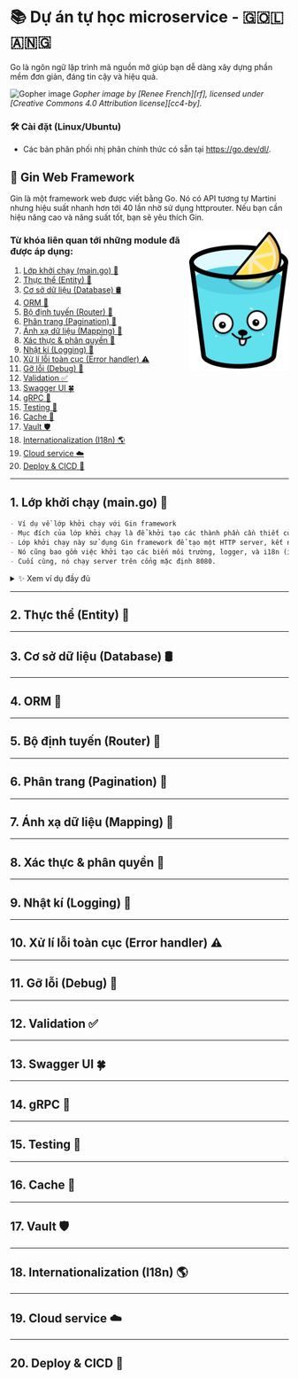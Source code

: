 # 📚 Dự án tự học microservice - 🇬​​🇴​🇱​🇦​🇳​🇬

Go là ngôn ngữ lập trình mã nguồn mở giúp bạn dễ dàng xây dựng phần mềm đơn giản, đáng tin cậy và hiệu quả.

![Gopher image](https://golang.org/doc/gopher/fiveyears.jpg)
_Gopher image by [Renee French][rf], licensed under [Creative Commons 4.0 Attribution license][cc4-by]._

### 🛠️ Cài đặt (Linux/Ubuntu)

- Các bản phân phối nhị phân chính thức có sẵn tại https://go.dev/dl/.

## 🥃 Gin Web Framework

Gin là một framework web được viết bằng Go. Nó có API tương tự Martini nhưng hiệu suất nhanh hơn tới 40 lần nhờ sử dụng httprouter. Nếu bạn cần hiệu năng cao và năng suất tốt, bạn sẽ yêu thích Gin.

<img align="right" width="36%" src="https://raw.githubusercontent.com/gin-gonic/logo/master/color.png">

### Từ khóa liên quan tới những module đã được áp dụng:

1. [Lớp khởi chạy (main.go) 📌](#1-lớp-khởi-chạy-maingo-)
2. [Thực thể (Entity) 👤](#2-thực-thể-entity-)
3. [Cơ sở dữ liệu (Database) 🛢️](#3-cơ-sở-dữ-liệu-database-)
4. [ORM 🔄](#4-orm-)
5. [Bộ định tuyến (Router) 📡](#5-bộ-định-tuyến-router-)
6. [Phân trang (Pagination) 🔢](#6-phân-trang-pagination-)
7. [Ánh xạ dữ liệu (Mapping) 🔁](#7-ánh-xạ-dữ-liệu-mapping-)
8. [Xác thực & phân quyền 🔐](#8-xác-thực-&-phân-quyền-)
9. [Nhật kí (Logging) 📝](#9-nhật-kí-logging-)
10. [Xử lí lỗi toàn cục (Error handler) ⚠️](#10-xử-lí-lỗi-toàn-cục-error-handler-)
11. [Gỡ lỗi (Debug) 🐞](#11-gỡ-lỗi-debug-)
12. [Validation ✅](#12-validation-)
13. [Swagger UI 🍀](#13-swagger-ui-)
14. [gRPC 🔀](#14-grpc-)
15. [Testing 🧪](#15-testing-)
16. [Cache 💾](#16-cache-)
17. [Vault 🛡️](#17-vault-)
18. [Internationalization (I18n) 🌎](#18-internationalization-i18n-)
19. [Cloud service ☁️](#19-cloud-service-)
20. [Deploy & CICD 🚀](#20-deploy--cicd-)

---

## 1. Lớp khởi chạy (main.go) 📌

<!-- Mô tả hoặc ví dụ về lớp khởi chạy -->

```md
- Ví dụ về lớp khởi chạy với Gin framework
- Mục đích của lớp khởi chạy là để khởi tạo các thành phần cần thiết của ứng dụng như môi trường, logger, kết nối cơ sở dữ liệu, và cấu hình các route. Đây là điểm bắt đầu của ứng dụng, nơi mà tất cả các thành phần khác được kết nối với nhau.
- Lớp khởi chạy này sử dụng Gin framework để tạo một HTTP server, kết nối tới cơ sở dữ liệu, và thiết lập các route cho ứng dụng.
- Nó cũng bao gồm việc khởi tạo các biến môi trường, logger, và i18n (internationalization) để hỗ trợ đa ngôn ngữ.
- Cuối cùng, nó chạy server trên cổng mặc định 8080.
```

<details>
<summary>✨ Xem ví dụ đầy đủ</summary>

```go
package main

import (
	"go-demo-gin/docs"
	"go-demo-gin/initializers"
	"go-demo-gin/routes"

	"github.com/gin-gonic/gin"
	"github.com/sirupsen/logrus"
)

// @securityDefinitions.apikey BearerAuth
// @in header
// @name Authorization
// @externalDocs.description  OpenAPI
// @externalDocs.url          https://swagger.io/resources/open-api/
func main() {
	// 1. Env
	initializers.LoadEnvVariables()
	if err := initializers.RequireEnv("DB_URL", "SECRET"); err != nil {
		logrus.WithField("source", "system").WithError(err).Fatal("Missing required environment")
	}

	// 2. Logger
	initializers.InitLogger()

	if err := initializers.LoadI18n(); err != nil {
		logrus.WithField("source", "system").WithError(err).Fatal("Failed to load i18n")
	}

	// 3. Database
	db, err := initializers.ConnectToDB()
	if err != nil {
		logrus.WithField("source", "system").WithError(err).Fatal("Fail to connect to database")
	}

	router := gin.Default()

	// Swagger info
	docs.SwaggerInfo.Title = "Swagger Example API"
	docs.SwaggerInfo.Description = "This is a sample server Petstore server."
	docs.SwaggerInfo.Version = "1.0"
	docs.SwaggerInfo.Schemes = []string{"http", "https"}

	// Routes (DI)
	routes.SetupRoutes(router, db)

	// (Optional) graceful shutdown: đóng sqlDB khi app dừng
	sqlDB, _ := db.DB()
	defer sqlDB.Close()

	router.Run()
}
```

</details>

---

## 2. Thực thể (Entity) 👤

<!-- Mô tả hoặc ví dụ về Entity -->

---

## 3. Cơ sở dữ liệu (Database) 🛢️

<!-- Mô tả hoặc ví dụ về Database -->

---

## 4. ORM 🔄

<!-- Mô tả hoặc ví dụ về ORM -->

---

## 5. Bộ định tuyến (Router) 📡

<!-- Mô tả hoặc ví dụ về Router -->

---

## 6. Phân trang (Pagination) 🔢

<!-- Mô tả hoặc ví dụ về Pagination -->

---

## 7. Ánh xạ dữ liệu (Mapping) 🔁

<!-- Mô tả hoặc ví dụ về Mapping -->

---

## 8. Xác thực & phân quyền 🔐

<!-- Mô tả hoặc ví dụ về xác thực & phân quyền -->

---

## 9. Nhật kí (Logging) 📝

<!-- Mô tả hoặc ví dụ về Logging -->

---

## 10. Xử lí lỗi toàn cục (Error handler) ⚠️

<!-- Mô tả hoặc ví dụ về Error handler -->

---

## 11. Gỡ lỗi (Debug) 🐞

<!-- Mô tả hoặc ví dụ về Debug -->

---

## 12. Validation ✅

<!-- Mô tả hoặc ví dụ về Validation -->

---

## 13. Swagger UI 🍀

<!-- Mô tả hoặc ví dụ về Swagger UI -->

---

## 14. gRPC 🔀

<!-- Mô tả hoặc ví dụ về gRPC -->

---

## 15. Testing 🧪

<!-- Mô tả hoặc ví dụ về Testing -->

---

## 16. Cache 💾

<!-- Mô tả hoặc ví dụ về Cache -->

---

## 17. Vault 🛡️

<!-- Mô tả hoặc ví dụ về Vault -->

---

## 18. Internationalization (I18n) 🌎

<!-- Mô tả hoặc ví dụ về I18n -->

---

## 19. Cloud service ☁️

<!-- Mô tả hoặc ví dụ về Cloud service -->

---

## 20. Deploy & CICD 🚀

<!-- Mô tả hoặc ví dụ về Deploy & CICD -->
